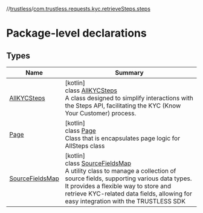 //[trustless](../../index.md)/[com.trustless.requests.kyc.retrieveSteps.steps](index.md)

# Package-level declarations

## Types

| Name | Summary |
|---|---|
| [AllKYCSteps](-all-k-y-c-steps/index.md) | [kotlin]<br>class [AllKYCSteps](-all-k-y-c-steps/index.md)<br>A class designed to simplify interactions with the Steps API, facilitating the KYC (Know Your Customer) process. |
| [Page](-page/index.md) | [kotlin]<br>class [Page](-page/index.md)<br>Class that is encapsulates page logic for AllSteps class |
| [SourceFieldsMap](-source-fields-map/index.md) | [kotlin]<br>class [SourceFieldsMap](-source-fields-map/index.md)<br>A utility class to manage a collection of source fields, supporting various data types. It provides a flexible way to store and retrieve KYC-related data fields, allowing for easy integration with the TRUSTLESS SDK |
